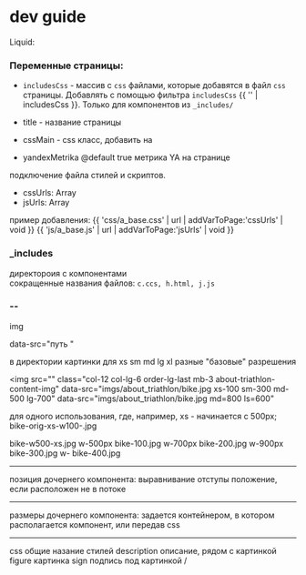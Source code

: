 # dev guide

Liquid:

### Переменные страницы: 
 
- `includesCss` - массив с `css` файлами, которые добавятся в файл `css` страницы. Добавлять с помощью фильтра `includesCss` {{ '' | includesCss }}. Только для компонентов из `_includes/` 

- title - название страницы
- cssMain - css класс, добавить на <body><main class="... {{ cssMain }}">  

- yandexMetrika  @default true метрика YA на странице


подключение файла стилей и скриптов.
- cssUrls: Array<String>
- jsUrls: Array<String>

пример добавления: 
{{ 'css/a_base.css' | url | addVarToPage:'cssUrls' | void }}
{{ 'js/a_base.js' | url | addVarToPage:'jsUrls' | void }}


### _includes
директороия с компонентами  
сокращенные названия файлов: `c.ccs, h.html, j.js`


### --
img

data-src="путь "

в директории картинки для xs sm md lg xl
разные "базовые" разрешения

<img src=""
     class="col-12 col-lg-6 order-lg-last mb-3 about-triathlon-content-img"
     data-src="imgs/about_triathlon/bike.jpg xs-100 sm-300 md-500 lg-700"
     data-src="imgs/about_triathlon/bike.jpg md=800 ls=600"
>

для одного использования, где, например, xs - начинается с 500px;
bike-orig-xs-w100-.jpg


bike-w500-xs.jpg     w-500px
bike-100.jpg     w-700px
bike-200.jpg     w-900px
bike-300.jpg     w-
bike-400.jpg



---

позиция дочернего компонента:
выравнивание
отступы
положение, если расположен не в потоке

---
размеры дочернего компонента:
задается контейнером, в котором располагается компонент, или передав css


---
css общие назание стилей
description описание, рядом с картинкой
figure картинка
sign подпись под картинкой /





